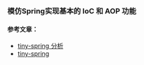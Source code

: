 ### 模仿Spring实现基本的 IoC 和 AOP 功能
#### 参考文章：
* [tiny-spring 分析](https://www.zybuluo.com/dugu9sword/note/382745)
* [tiny-spring](https://github.com/code4craft/tiny-spring/blob/master/changelog.md)
